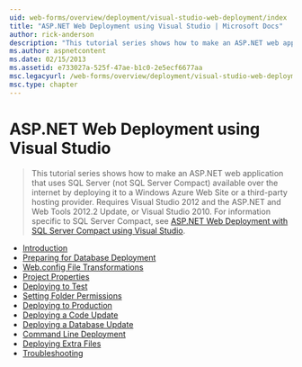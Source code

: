 ```yaml
---
uid: web-forms/overview/deployment/visual-studio-web-deployment/index
title: "ASP.NET Web Deployment using Visual Studio | Microsoft Docs"
author: rick-anderson
description: "This tutorial series shows how to make an ASP.NET web application that uses SQL Server (not SQL Server Compact) available over the internet by deploying it t..."
ms.author: aspnetcontent
ms.date: 02/15/2013
ms.assetid: e733027a-525f-47ae-b1c0-2e5ecf6677aa
msc.legacyurl: /web-forms/overview/deployment/visual-studio-web-deployment
msc.type: chapter
---
```

ASP.NET Web Deployment using Visual Studio
====================
> This tutorial series shows how to make an ASP.NET web application that uses SQL Server (not SQL Server Compact) available over the internet by deploying it to a Windows Azure Web Site or a third-party hosting provider. Requires Visual Studio 2012 and the ASP.NET and Web Tools 2012.2 Update, or Visual Studio 2010. For information specific to SQL Server Compact, see [ASP.NET Web Deployment with SQL Server Compact using Visual Studio](../../older-versions-getting-started/deployment-to-a-hosting-provider/deployment-to-a-hosting-provider-introduction-1-of-12.md).


- [Introduction](introduction.md)
- [Preparing for Database Deployment](preparing-databases.md)
- [Web.config File Transformations](web-config-transformations.md)
- [Project Properties](project-properties.md)
- [Deploying to Test](deploying-to-iis.md)
- [Setting Folder Permissions](setting-folder-permissions.md)
- [Deploying to Production](deploying-to-production.md)
- [Deploying a Code Update](deploying-a-code-update.md)
- [Deploying a Database Update](deploying-a-database-update.md)
- [Command Line Deployment](command-line-deployment.md)
- [Deploying Extra Files](deploying-extra-files.md)
- [Troubleshooting](troubleshooting.md)
